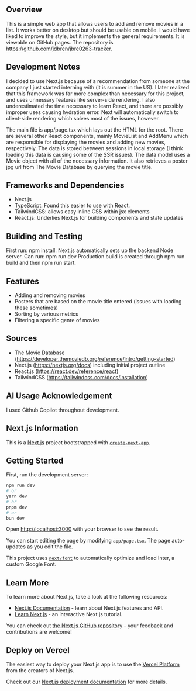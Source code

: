 ## Overview

This is a simple web app that allows users to add and remove movies in
a list. It works better on desktop but should be usable on mobile. I
would have liked to improve the style, but it implements the general
requirements. It is viewable on GitHub pages. The repository is
https://github.com/jdbren/jbre0263-tracker.

## Development Notes

I decided to use Next.js because of a recommendation from someone at
the company I just started interning with (it is summer in the US). I
later realized that this framework was far more complex than necessary
for this project, and uses unnessary features like server-side rendering.
I also underestimated the time necessary to learn React, and there are
possibly improper uses causing hydration error. Next will automatically
switch to client-side rendering which solves most of the issues, however.

The main file is app/page.tsx which lays out the HTML for the root.
There are several other React components, mainly MovieList and AddMenu
which are responsible for displaying the movies and adding new movies,
respectively. The data is stored between sessions in local storage (I think
loading this data is causing some of the SSR issues). The data model uses a
Movie object with all of the necessary information. It also retrieves a
poster jpg url from The Movie Database by querying the movie title.

## Frameworks and Dependencies
- Next.js
- TypeScript: Found this easier to use with React.
- TailwindCSS: allows easy inline CSS within jsx elements
- React.js: Underlies Next.js for building components and state updates

## Building and Testing
First run: npm install. Next.js automatically sets up the backend Node server.
Can run: npm run dev
Production build is created through npm run build and then npm run start.

## Features
- Adding and removing movies
- Posters that are based on the movie title entered (issues with loading these
sometimes)
- Sorting by various metrics
- Filtering a specific genre of movies

## Sources
- The Movie Database (https://developer.themoviedb.org/reference/intro/getting-started)
- Next.js (https://nextjs.org/docs) including initial project outline
- React.js (https://react.dev/reference/react)
- TailwindCSS (https://tailwindcss.com/docs/installation)

## AI Usage Acknowledgement
I used Github Copilot throughout development.


## Next.js Information

This is a [Next.js](https://nextjs.org/) project bootstrapped with [`create-next-app`](https://github.com/vercel/next.js/tree/canary/packages/create-next-app).

## Getting Started

First, run the development server:

```bash
npm run dev
# or
yarn dev
# or
pnpm dev
# or
bun dev
```

Open [http://localhost:3000](http://localhost:3000) with your browser to see the result.

You can start editing the page by modifying `app/page.tsx`. The page auto-updates as you edit the file.

This project uses [`next/font`](https://nextjs.org/docs/basic-features/font-optimization) to automatically optimize and load Inter, a custom Google Font.

## Learn More

To learn more about Next.js, take a look at the following resources:

- [Next.js Documentation](https://nextjs.org/docs) - learn about Next.js features and API.
- [Learn Next.js](https://nextjs.org/learn) - an interactive Next.js tutorial.

You can check out [the Next.js GitHub repository](https://github.com/vercel/next.js/) - your feedback and contributions are welcome!

## Deploy on Vercel

The easiest way to deploy your Next.js app is to use the [Vercel Platform](https://vercel.com/new?utm_medium=default-template&filter=next.js&utm_source=create-next-app&utm_campaign=create-next-app-readme) from the creators of Next.js.

Check out our [Next.js deployment documentation](https://nextjs.org/docs/deployment) for more details.
